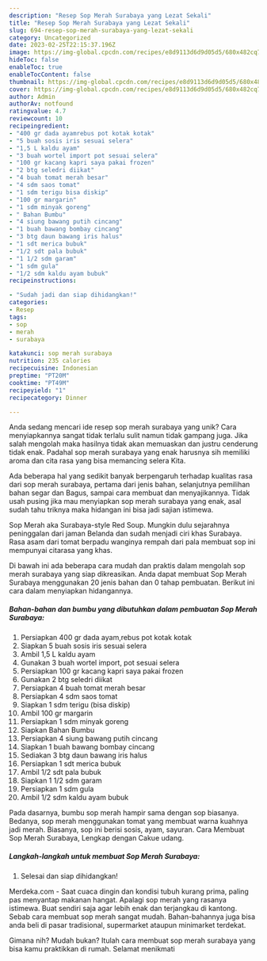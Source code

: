```yaml
---
description: "Resep Sop Merah Surabaya yang Lezat Sekali"
title: "Resep Sop Merah Surabaya yang Lezat Sekali"
slug: 694-resep-sop-merah-surabaya-yang-lezat-sekali
category: Uncategorized
date: 2023-02-25T22:15:37.196Z
image: https://img-global.cpcdn.com/recipes/e8d9113d6d9d05d5/680x482cq70/sop-merah-surabaya-foto-resep-utama.jpg
hideToc: false
enableToc: true
enableTocContent: false
thumbnail: https://img-global.cpcdn.com/recipes/e8d9113d6d9d05d5/680x482cq70/sop-merah-surabaya-foto-resep-utama.jpg
cover: https://img-global.cpcdn.com/recipes/e8d9113d6d9d05d5/680x482cq70/sop-merah-surabaya-foto-resep-utama.jpg
author: Admin
authorAv: notfound
ratingvalue: 4.7
reviewcount: 10
recipeingredient:
- "400 gr dada ayamrebus pot kotak kotak"
- "5 buah sosis iris sesuai selera"
- "1,5 L kaldu ayam"
- "3 buah wortel import pot sesuai selera"
- "100 gr kacang kapri saya pakai frozen"
- "2 btg seledri diikat"
- "4 buah tomat merah besar"
- "4 sdm saos tomat"
- "1 sdm terigu bisa diskip"
- "100 gr margarin"
- "1 sdm minyak goreng"
- " Bahan Bumbu"
- "4 siung bawang putih cincang"
- "1 buah bawang bombay cincang"
- "3 btg daun bawang iris halus"
- "1 sdt merica bubuk"
- "1/2 sdt pala bubuk"
- "1 1/2 sdm garam"
- "1 sdm gula"
- "1/2 sdm kaldu ayam bubuk"
recipeinstructions:

- "Sudah jadi dan siap dihidangkan!"
categories:
- Resep
tags:
- sop
- merah
- surabaya

katakunci: sop merah surabaya 
nutrition: 235 calories
recipecuisine: Indonesian
preptime: "PT20M"
cooktime: "PT49M"
recipeyield: "1"
recipecategory: Dinner

---
```





Anda sedang mencari ide resep sop merah surabaya yang unik? Cara menyiapkannya sangat tidak terlalu sulit namun tidak gampang juga. Jika salah mengolah maka hasilnya tidak akan memuaskan dan justru cenderung tidak enak. Padahal sop merah surabaya yang enak harusnya sih memiliki aroma dan cita rasa yang bisa memancing selera Kita.





Ada beberapa hal yang sedikit banyak berpengaruh terhadap kualitas rasa dari sop merah surabaya, pertama dari jenis bahan, selanjutnya pemilihan bahan segar dan Bagus, sampai cara membuat dan menyajikannya. Tidak usah pusing jika mau menyiapkan sop merah surabaya yang enak,      asal sudah tahu triknya maka hidangan ini bisa jadi sajian istimewa.














Sop Merah aka Surabaya-style Red Soup. Mungkin dulu sejarahnya peninggalan dari jaman Belanda dan sudah menjadi ciri khas Surabaya. Rasa asam dari tomat berpadu wanginya rempah dari pala membuat sop ini mempunyai citarasa yang khas.






Di bawah ini ada beberapa cara mudah dan praktis dalam mengolah sop merah surabaya yang siap dikreasikan. Anda dapat membuat Sop Merah Surabaya menggunakan 20 jenis bahan dan 0 tahap pembuatan. Berikut ini cara dalam menyiapkan hidangannya.

<!--inarticleads1-->

##### Bahan-bahan dan bumbu yang dibutuhkan dalam pembuatan Sop Merah Surabaya:

1. Persiapkan 400 gr dada ayam,rebus pot kotak kotak
1. Siapkan 5 buah sosis iris sesuai selera
1. Ambil 1,5 L kaldu ayam
1. Gunakan 3 buah wortel import, pot sesuai selera
1. Persiapkan 100 gr kacang kapri saya pakai frozen
1. Gunakan 2 btg seledri diikat
1. Persiapkan 4 buah tomat merah besar
1. Persiapkan 4 sdm saos tomat
1. Siapkan 1 sdm terigu (bisa diskip)
1. Ambil 100 gr margarin
1. Persiapkan 1 sdm minyak goreng
1. Siapkan  Bahan Bumbu
1. Persiapkan 4 siung bawang putih cincang
1. Siapkan 1 buah bawang bombay cincang
1. Sediakan 3 btg daun bawang iris halus
1. Persiapkan 1 sdt merica bubuk
1. Ambil 1/2 sdt pala bubuk
1. Siapkan 1 1/2 sdm garam
1. Persiapkan 1 sdm gula
1. Ambil 1/2 sdm kaldu ayam bubuk


Pada dasarnya, bumbu sop merah hampir sama dengan sop biasanya. Bedanya, sop merah menggunakan tomat yang membuat warna kuahnya jadi merah. Biasanya, sop ini berisi sosis, ayam, sayuran. Cara Membuat Sop Merah Surabaya, Lengkap dengan Cakue udang. 

<!--inarticleads2-->

##### Langkah-langkah untuk membuat Sop Merah Surabaya:


1. Selesai dan siap dihidangkan!

Merdeka.com - Saat cuaca dingin dan kondisi tubuh kurang prima, paling pas menyantap makanan hangat. Apalagi sop merah yang rasanya istimewa. Buat sendiri saja agar lebih enak dan terjangkau di kantong. Sebab cara membuat sop merah sangat mudah. Bahan-bahannya juga bisa anda beli di pasar tradisional, supermarket ataupun minimarket terdekat. 

Gimana nih? Mudah bukan? Itulah cara membuat sop merah surabaya yang bisa kamu praktikkan di rumah. Selamat menikmati
